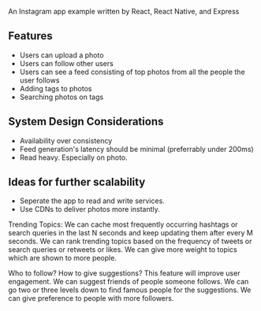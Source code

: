 An Instagram app example written by React, React Native, and Express

## Features

- Users can upload a photo
- Users can follow other users
- Users can see a feed consisting of top photos from all the people the user follows
- Adding tags to photos
- Searching photos on tags

## System Design Considerations

- Availability over consistency
- Feed generation's latency should be minimal (preferrably under 200ms)
- Read heavy. Especially on photo.

## Ideas for further scalability

- Seperate the app to read and write services.
- Use CDNs to deliver photos more instantly.

Trending Topics: We can cache most frequently occurring hashtags or search queries in the last N seconds and keep updating them after every M seconds. We can rank trending topics based on the frequency of tweets or search queries or retweets or likes. We can give more weight to topics which are shown to more people.

Who to follow? How to give suggestions? This feature will improve user engagement. We can suggest friends of people someone follows. We can go two or three levels down to find famous people for the suggestions. We can give preference to people with more followers.
